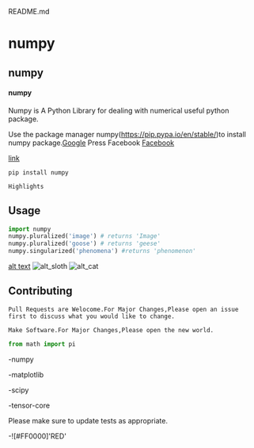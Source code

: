 README.md


# numpy

## numpy

#### numpy

Numpy is A Python Library for dealing with numerical useful python package.

Use the package manager numpy(https://pip.pypa.io/en/stable/)to install numpy package.[Google](google.com)
Press Facebook
[Facebook](www.facebook.com)
[]()


[link](www.google.com)

```
pip install numpy
```
```
Highlights
```

## Usage

```Python
import numpy
numpy.pluralized('image') # returns 'Image'
numpy.pluralized('goose') # returns 'geese'
numpy.singularized('phenomena') #returns 'phenomenon'
```


[alt text](https://www.stellaandchewys.com/wp-content/uploads/maplechristmas.jpg)
![alt_sloth](https://static01.nyt.com/images/2014/01/28/science/28SLOT_SPAN/28SLOT-jumbo.jpg)
![alt_cat](https://icatcare.org/app/uploads/2018/07/Thinking-of-getting-a-cat.png)


## Contributing

```
Pull Requests are Welocome.For Major Changes,Please open an issue first to discuss what you would like to change.
```

```
Make Software.For Major Changes,Please open the new world.
```

```python
from math import pi
```
-numpy

-matplotlib

-scipy

-tensor-core

Please make sure to update tests as appropriate.

-![#FF0000]'RED'

```diff
